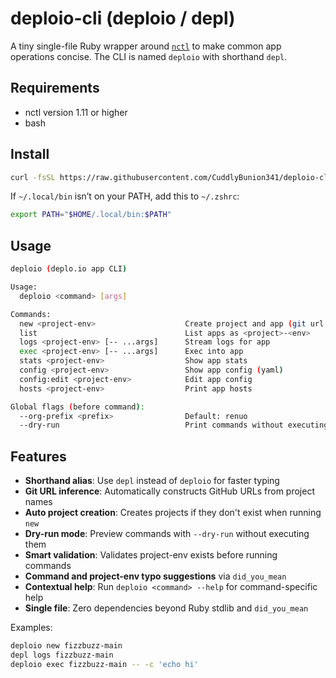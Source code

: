 # deploio-cli (deploio / depl)

A tiny single-file Ruby wrapper around [`nctl`](https://github.com/ninech/nctl) to make common app operations concise. The CLI is named `deploio` with shorthand `depl`.

## Requirements

- nctl version 1.11 or higher
- bash

## Install

```zsh
curl -fsSL https://raw.githubusercontent.com/CuddlyBunion341/deploio-cli/main/setup | zsh
```

If `~/.local/bin` isn’t on your PATH, add this to `~/.zshrc`:
```sh
export PATH="$HOME/.local/bin:$PATH"
```

## Usage

```sh
deploio (deplo.io app CLI)

Usage:
  deploio <command> [args]

Commands:
  new <project-env>                    Create project and app (git url inferred)
  list                                 List apps as <project>-<env>
  logs <project-env> [-- ...args]      Stream logs for app
  exec <project-env> [-- ...args]      Exec into app
  stats <project-env>                  Show app stats
  config <project-env>                 Show app config (yaml)
  config:edit <project-env>            Edit app config
  hosts <project-env>                  Print app hosts

Global flags (before command):
  --org-prefix <prefix>                Default: renuo
  --dry-run                            Print commands without executing
```

## Features

- **Shorthand alias**: Use `depl` instead of `deploio` for faster typing
- **Git URL inference**: Automatically constructs GitHub URLs from project names
- **Auto project creation**: Creates projects if they don't exist when running `new`
- **Dry-run mode**: Preview commands with `--dry-run` without executing them
- **Smart validation**: Validates project-env exists before running commands
- **Command and project-env typo suggestions** via `did_you_mean`
- **Contextual help**: Run `deploio <command> --help` for command-specific help
- **Single file**: Zero dependencies beyond Ruby stdlib and `did_you_mean`

Examples:
```sh
deploio new fizzbuzz-main
depl logs fizzbuzz-main
deploio exec fizzbuzz-main -- -c 'echo hi'
```
